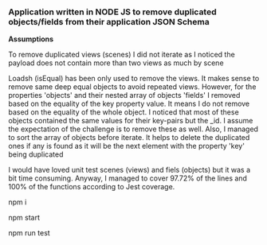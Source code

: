 ### Application written in NODE JS to remove duplicated objects/fields from their application JSON Schema

**Assumptions**

To remove duplicated views (scenes) I did not iterate as I noticed the payload does not contain more than two views as much by scene

Loadsh (isEqual) has been only used to remove the views. It makes sense to remove same deep equal objects to avoid repeated views. However, for the properties 'objects' and their nested array of objects 'fields' I removed based on the equality of the key property value. It means I do not remove based on the equality of the whole object. I noticed that most of these objects contained the same values for their key-pairs but the _id. I assume the expectation of the challenge is to remove these as well. Also, I managed to sort the array of objects before iterate. It helps to delete the duplicated ones if any is found as it will be the next element with the property 'key' being duplicated

I would have loved unit test scenes (views) and fiels (objects) but it was a bit time consuming. Anyway, I managed to cover 97.72% of the lines and 100% of the functions according to Jest coverage.

npm i

npm start

npm run test

